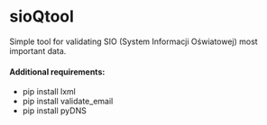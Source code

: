 sioQtool
========
Simple tool for validating SIO (System Informacji Oświatowej) most important data.

#### Additional requirements:
* pip install lxml
* pip install validate_email
* pip install pyDNS
